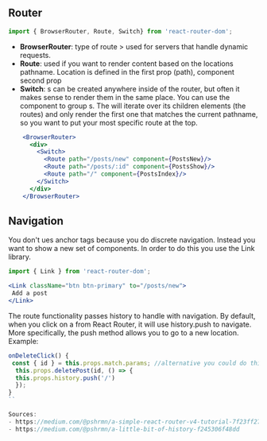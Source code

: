  ## Router
 ```jsx 
import { BrowserRouter, Route, Switch} from 'react-router-dom';
 ```
- **BrowserRouter**: type of route > used for servers that handle dynamic requests.
- **Route**: used if you want to render content based on the locations pathname. Location is defined in the first prop (path), component second prop
- **Switch**: <Route>s can be created anywhere inside of the router, but often it makes sense to render them in the same place. You can use the<Switch> component to group <Route>s. The <Switch> will iterate over its children elements (the routes) and only render the first one that matches the current pathname, so you want to put your most specific route at the top.
```jsx
    <BrowserRouter>
      <div>
        <Switch>
          <Route path="/posts/new" component={PostsNew}/>
          <Route path="/posts/:id" component={PostsShow}/>
          <Route path="/" component={PostsIndex}/>
        </Switch>
      </div>
    </BrowserRouter>
```

## Navigation
You don't ues anchor tags because you do discrete navigation. Instead you want to show a new set of components. In order to do this you use the Link library.
```jsx
import { Link } from 'react-router-dom';
```

```jsx
<Link className="btn btn-primary" to="/posts/new">
 Add a post
</Link>
```

The route functionality passes history to handle with navigation. By default, when you click on a <Link> from React Router, it will use history.push to navigate. More specifically, the push method allows you to go to a new location. Example:
 
```jsx
onDeleteClick() {
 const { id } = this.props.match.params; //alternative you could do this.props.post.id 
  this.props.deletePost(id, () => {
  this.props.history.push('/')
  });
}
``

Sources:
- https://medium.com/@pshrmn/a-simple-react-router-v4-tutorial-7f23ff27adf
- https://medium.com/@pshrmn/a-little-bit-of-history-f245306f48dd
